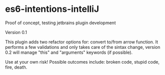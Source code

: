 # es6-intentions-intelliJ
Proof of concept, testing jetbrains plugin development

Version 0.1

This plugin adds two refactor options for: convert to/from arrow function. 
It performs a few validations and only takes care of the sintax change, version 0.2 will manage "this" and "arguments" keywords (if possible).

Use at your own risk! 
Possible outcomes include: broken code, stupid code, fire, death.
